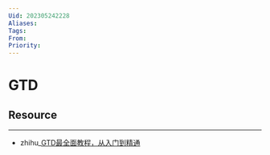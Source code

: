 ```yaml
---
Uid: 202305242228
Aliases: 
Tags: 
From: 
Priority: 
---
```

# GTD

## Resource
---
- zhihu_[GTD最全面教程，从入门到精通](https://zhuanlan.zhihu.com/p/42694082)